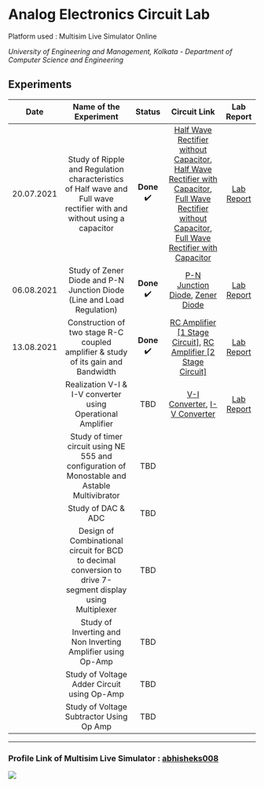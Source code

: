 # Analog Electronics Circuit Lab
Platform used : Multisim Live Simulator Online

_University of Engineering and Management, Kolkata - Department of Computer Science and Engineering_

## Experiments
|Date|Name of the Experiment|Status|Circuit Link|Lab Report|
|:-:|:-:|:-:|:-:|:-:|
|20.07.2021|Study of Ripple and Regulation characteristics of Half wave and Full wave rectifier with and without using a capacitor|**Done** ✔️| [Half Wave Rectifier without Capacitor](https://www.multisim.com/content/u8cXreoSjkL7TTZEXvmAs2/halfwave-rectifier-without-capacitor/), [Half Wave Rectifier with Capacitor](https://www.multisim.com/content/7QUTo4iMz5gW9g6uuWxQzK/halfwave-rectifier-with-capacitor/), [Full Wave Rectifier without Capacitor](https://www.multisim.com/content/724tqDMX2dXLZyfYjT4wU3/fullwave-rectifier-without-capacitor/), [Full Wave Rectifier with Capacitor](https://www.multisim.com/content/fossBqEAwxD2yNDSQkJNwD/fullwave-rectifier-with-capacitor/)| [Lab Report](https://github.com/abhisheks008/Fifth-Semester-UEMK-2019-2023-Batch/blob/main/ANALOG%20ELECTRONICS%20CIRCUIT/Assignment-1_I_01_Analog%20Electronics%20Lab.pdf)|
|06.08.2021|Study of Zener Diode and P-N Junction Diode (Line and Load Regulation)|**Done** ✔️| [P-N Junction Diode](https://www.multisim.com/content/oCy8nhZiuhSXhJa3FjqQc2/pn-junction-diode/), [Zener Diode](https://www.multisim.com/content/ABaYripiH8APdDXAqeFweN/zener-diode-circuit/)| [Lab Report](https://github.com/abhisheks008/Fifth-Semester-UEMK-2019-2023-Batch/blob/main/ANALOG%20ELECTRONICS%20CIRCUIT/Assignment-2_I_01_Analog%20Electronics%20Lab.pdf)|
|13.08.2021 |	Construction of two stage R-C coupled amplifier & study of its gain and Bandwidth | **Done** ✔️ | [RC Amplifier [1 Stage Circuit]](https://www.multisim.com/content/DjyYWSmJQDjAgUiWi4RgkL/rc-amplifier-1-stage/open/), [RC Amplifier [2 Stage Circuit]](https://www.multisim.com/content/7SzmSNfvbLMsfKVebxRRjY/rc-amplifier-2-stage/open/) | [Lab Report](https://github.com/abhisheks008/Fifth-Semester-UEMK-2019-2023-Batch/blob/main/ANALOG%20ELECTRONICS%20CIRCUIT/Assignment-3_I_01_Analog%20Electronics%20Lab.pdf) |
| |	Realization V-I & I-V converter using Operational Amplifier | TBD | [V-I Converter](https://www.multisim.com/content/WqEJE29Q3RfjDaXsqQ2Ss5/v-i-converter-using-op-amp-non-inverting/open/), [I-V Converter](https://www.multisim.com/content/7wXgYiXHWA3ksdHHsjyf3X/i-v-converter-using-op-amp-inverting/open/) | [Lab Report](https://github.com/abhisheks008/Fifth-Semester-UEMK-2019-2023-Batch/blob/main/ANALOG%20ELECTRONICS%20CIRCUIT/Assignment-4_I_01_Analog%20Electronics%20Lab.pdf) |
| |Study of timer circuit using NE 555 and configuration of Monostable and Astable Multivibrator| TBD | | |
| |Study of DAC & ADC | TBD | | |
| |Design of Combinational circuit for BCD to decimal conversion to drive 7-segment display using Multiplexer| TBD | | |
| | Study of Inverting and Non Inverting Amplifier using Op-Amp| TBD | | |
| |Study of Voltage Adder Circuit using Op-Amp| TBD | | |
| |Study of Voltage Subtractor Using Op Amp | TBD | | |



-------------------------------------------------------
### Profile Link of Multisim Live Simulator : [abhisheks008](https://www.multisim.com/contributors/728015-abhisheks008/)

![](https://img.shields.io/badge/Multisim-14.2-00457C?style=for-the-badge&logo=multisim&logoColor=white)
